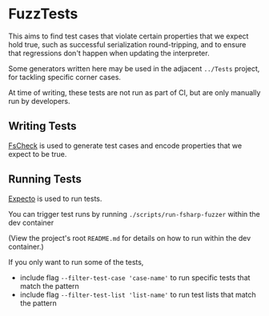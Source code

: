 # FuzzTests

This aims to find test cases that violate certain properties that we expect
hold true, such as successful serialization round-tripping, and to ensure that
regressions don't happen when updating the interpreter.

Some generators written here may be used in the adjacent `../Tests` project,
for tackling specific corner cases.

At time of writing, these tests are not run as part of CI, but are only
manually run by developers.

## Writing Tests

[FsCheck](https://fscheck.github.io/FsCheck/) is used to generate test cases
and encode properties that we expect to be true.

## Running Tests

[Expecto](https://github.com/haf/expecto) is used to run tests.

You can trigger test runs by running `./scripts/run-fsharp-fuzzer` within the
dev container

(View the project's root `README.md` for details on how to run within the dev
container.)

If you only want to run some of the tests,
- include flag `--filter-test-case 'case-name'` to run specific tests that
  match the pattern
- include flag `--filter-test-list 'list-name'` to run test lists that match
  the pattern